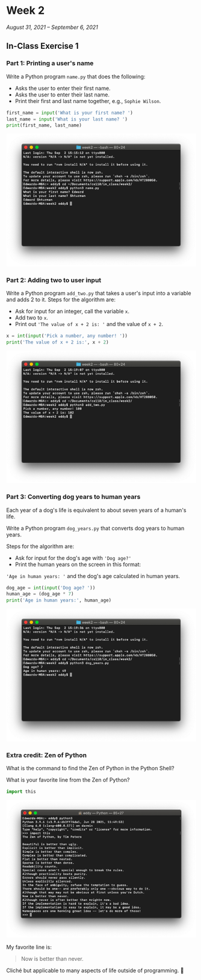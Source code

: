 # Week 2

*August 31, 2021 – September 6, 2021*

## In-Class Exercise 1

### Part 1: Printing a user's name

Write a Python program `name.py` that does the following:

- Asks the user to enter their first name.
- Asks the user to enter their last name.
- Print their first and last name together, e.g., `Sophie Wilson`.

```python
first_name = input('What is your first name? ')
last_name = input('What is your last name? ')
print(first_name, last_name)
```

![part1.png](assets/part1.png)

### Part 2: Adding two to user input

Write a Python program `add_two.py` that takes a user's input into a variable and adds 2 to it. Steps for the algorithm are:

- Ask for input for an integer, call the variable `x`.
- Add two to `x`.
- Print out `'The value of x + 2 is: '` and the value of `x + 2`.

```python
x = int(input('Pick a number, any number! '))
print('The value of x + 2 is:', x + 2)
```

![part2.png](assets/part2.png)

### Part 3: Converting dog years to human years

Each year of a dog's life is equivalent to about seven years of a human's life.

Write a Python program `dog_years.py` that converts dog years to human years.

Steps for the algorithm are:

- Ask for input for the dog's age with `'Dog age?'`
- Print the human years on the screen in this format:

`'Age in human years: '` and the dog's age calculated in human years.

```python
dog_age = int(input('Dog age? '))
human_age = (dog_age * 7)
print('Age in human years:', human_age)
```

![part3.png](assets/part3.png)

### Extra credit: Zen of Python

What is the command to find the Zen of Python in the Python Shell?

What is your favorite line from the Zen of Python?

```python
import this
```

![ec.png](assets/ec.png)

My favorite line is:

> Now is better than never.

Cliché but applicable to many aspects of life outside of programming. 🙂
